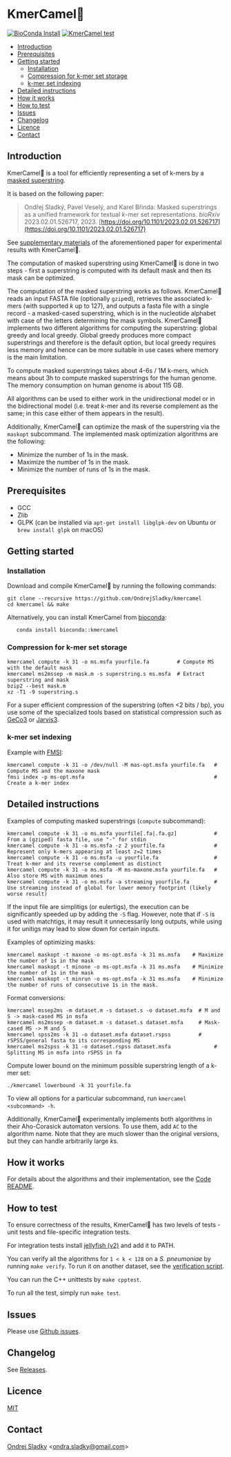 # KmerCamel🐫
[![BioConda Install](https://img.shields.io/conda/dn/bioconda/kmercamel.svg?style=flag&label=BioConda%20Install)](https://anaconda.org/bioconda/kmercamel)
[![KmerCamel test](https://github.com/OndrejSladky/kmercamel/actions/workflows/ci.yml/badge.svg)](https://github.com/OndrejSladky/kmercamel/actions/)

<!-- vim-markdown-toc GFM -->

* [Introduction](#introduction)
* [Prerequisites](#prerequisites)
* [Getting started](#getting-started)
  * [Installation](#installation)
  * [Compression for k-mer set storage](#compression-for-k-mer-set-storage)
  * [k-mer set indexing](#k-mer-set-indexing)
* [Detailed instructions](#detailed-instructions)
* [How it works](#how-it-works)
* [How to test](#how-to-test)
* [Issues](#issues)
* [Changelog](#changelog)
* [Licence](#licence)
* [Contact](#contact)

<!-- vim-markdown-toc -->

## Introduction

KmerCamel🐫 is a tool for efficiently representing a set of k-mers by a [masked superstring](https://doi.org/10.1101/2023.02.01.526717).

It is based on the following paper:

> Ondřej Sladký, Pavel Veselý, and Karel Břinda: Masked superstrings as a unified framework for textual *k*-mer set representations. *bioRxiv* 2023.02.01.526717, 2023.
[https://doi.org/10.1101/2023.02.01.526717](https://doi.org/10.1101/2023.02.01.526717)

See [supplementary materials](https://github.com/karel-brinda/masked-superstrings-supplement) of the aforementioned paper for experimental results with KmerCamel🐫.

The computation of masked superstring using KmerCamel🐫 is done in two steps -
first a superstring is computed with its default mask and then its mask can be optimized.

The computation of the masked superstring works as follows. KmerCamel🐫 reads an input FASTA file (optionally `gzip`ed), retrieves the associated k-mers (with supported $k$ up to 127), and outputs
a fasta file with a single record - a masked-cased superstring, which is in the nucleotide alphabet with case of the letters determining the mask symbols.
KmerCamel🐫 implements two different algorithms for computing the superstring:
global greedy and local greedy. Global greedy produces more compact superstrings and therefore is the default option,
but local greedy requires less memory and hence can be more suitable in use cases where memory is the main limitation.

To compute masked superstrings takes about 4-6s / 1M k-mers, which means about 3h to compute masked superstrings for the human genome. The memory consumption on human genome is about 115 GB.

All algorithms can be used to either work in the unidirectional model or in the bidirectional model
(i.e. treat $k$-mer and its reverse complement as the same; in this case either of them appears in the result).

Additionally, KmerCamel🐫 can optimize the mask of the superstring via the `maskopt` subcommand. The implemented mask optimization algorithms are the following:
- Minimize the number of 1s in the mask.
- Maximize the number of 1s in the mask.
- Minimize the number of runs of 1s in the mask.

## Prerequisites

* GCC
* Zlib
* GLPK (can be installed via `apt-get install libglpk-dev` on Ubuntu or `brew install glpk` on macOS)

## Getting started

### Installation

Download and compile KmerCamel🐫 by running the following commands:

```
git clone --recursive https://github.com/OndrejSladky/kmercamel
cd kmercamel && make
```

Alternatively, you can install KmerCamel from [bioconda](https://bioconda.github.io/):
```
   conda install bioconda::kmercamel
```

### Compression for k-mer set storage

```
kmercamel compute -k 31 -o ms.msfa yourfile.fa         # Compute MS with the default mask
kmercamel ms2mssep -m mask.m -s superstring.s ms.msfa  # Extract superstring and mask
bzip2 --best mask.m
xz -T1 -9 superstring.s
```

For a super efficient compression of the superstring (often <2 bits / bp), you use some of the specialized tools based on statistical compression such as [GeCo3](https://github.com/cobilab/geco3) or [Jarvis3](https://github.com/cobilab/jarvis3).


### k-mer set indexing

Example with [FMSI](https://github.com/OndrejSladky/fmsi/activity?ref=main):
```
kmercamel compute -k 31 -o /dev/null -M mas-opt.msfa yourfile.fa   # Compute MS and the maxone mask
fmsi index -p ms-opt.msfa                                          # Create a k-mer index
```

## Detailed instructions

Examples of computing masked superstrings (`compute` subcommand):
```
kmercamel compute -k 31 -o ms.msfa yourfile[.fa|.fa.gz]            # From a (gziped) fasta file, use "-" for stdin
kmercamel compute -k 31 -o ms.msfa -z 2 yourfile.fa                # Represent only k-mers appearing at least z=2 times
kmercamel compute -k 31 -o ms.msfa -u yourfile.fa                  # Treat k-mer and its reverse complement as distinct
kmercamel compute -k 31 -o ms.msfa -M ms-maxone.msfa yourfile.fa   # Also store MS with maximum ones
kmercamel compute -k 31 -o ms.msfa -a streaming yourfile.fa        # Use streaming instead of global for lower memory footprint (likely worse result)
```
If the input file are simplitigs (or eulertigs), the execution can be significantly speeded up by adding the `-S` flag.
However, note that if `-S` is used with matchtigs, it may result it unnecessarily long outputs, while using it for unitigs may lead to slow down for certain inputs.

Examples of optimizing masks:
```
kmercamel maskopt -t maxone -o ms-opt.msfa -k 31 ms.msfa    # Maximize the number of 1s in the mask
kmercamel maskopt -t minone -o ms-opt.msfa -k 31 ms.msfa    # Minimize the number of 1s in the mask
kmercamel maskopt -t minrun -o ms-opt.msfa -k 31 ms.msfa    # Minimize the number of runs of consecutive 1s in the mask.
```

Format conversions:
```
kmercamel mssep2ms -m dataset.m -s dataset.s -o dataset.msfa  # M and S -> mask-cased MS in msfa
kmercamel ms2mssep -m dataset.m -s dataset.s dataset.msfa     # Mask-cased MS -> M and S
kmercamel spss2ms -k 31 -o dataset.msfa dataset.rspss         # rSPSS/general fasta to its corresponding MS
kmercamel ms2spss -k 31 -o dataset.rspss dataset.msfa              # Splitting MS in msfa into rSPSS in fa
```

Compute lower bound on the minimum possible superstring length of a k-mer set:
```
./kmercamel lowerbound -k 31 yourfile.fa
```

To view all options for a particular subcommand, run `kmercamel <subcommand> -h`.

Additionally, KmerCamel🐫 experimentally implements both algorithms in their Aho-Corasick automaton versions. To use them, add `AC` to the algorithm name.
Note that they are much slower than the original versions, but they can handle arbitrarily large *k*s.

## How it works

For details about the algorithms and their implementation, see the [Code README](./src/README.md).

## How to test

To ensure correctness of the results, KmerCamel🐫 has two levels of tests - unit tests and file-specific integration tests.

For integration tests  install [jellyfish (v2)](https://github.com/gmarcais/Jellyfish)
and add it to PATH.

You can verify all the algorithms for `1 < k < 128` on a *S. pneumoniae* by running `make verify`.
To run it on another dataset, see the [verification script](./verify.py).

You can run the C++ unittests by `make cpptest`.

To run all the test, simply run `make test`.

## Issues

Please use [Github issues](https://github.com/OndrejSladky/kmercamel/issues).


## Changelog

See [Releases](https://github.com/OndrejSladky/kmercamel/releases).


## Licence

[MIT](https://github.com/OndrejSladky/kmercamel/blob/master/LICENSE.txt)


## Contact

[Ondrej Sladky](https://iuuk.mff.cuni.cz/~sladky/) \<ondra.sladky@gmail.com\>

